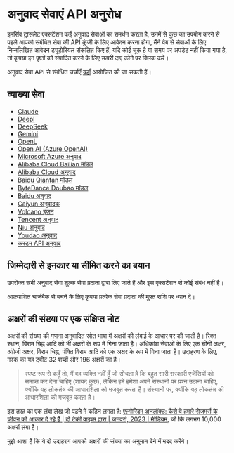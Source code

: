 # अनुवाद सेवाएं API अनुरोध

इमर्सिव ट्रांसलेट एक्सटेंशन कई अनुवाद सेवाओं का समर्थन करता है, उनमें से कुछ का उपयोग करने से पहले आपको संबंधित सेवा की API कुंजी के लिए आवेदन करना होगा, मैंने वेब से सेवाओं के लिए निम्नलिखित आवेदन ट्यूटोरियल संकलित किए हैं, यदि कोई चूक है या समय पर अपडेट नहीं किया गया है, तो कृपया इन पृष्ठों को संपादित करने के लिए ऊपरी दाएं कोने पर क्लिक करें।

अनुवाद सेवा API से संबंधित चर्चाएँ [यहाँ](https://github.com/immersive-translate/immersive-translate/issues/137) आयोजित की जा सकती हैं।

## व्याख्या सेवा

- [Claude](./services/claude.md)
- [Deepl](./services/deepL.md)
- [DeepSeek](./services/deepseek.md)
- [Gemini](./services/gemini.md)
- [OpenL](./services/openL.md)
- [Open AI (Azure OpenAI)](./services/openai.md)
- [Microsoft Azure अनुवाद](./services/azure.md)
- [Alibaba Cloud Bailian मॉडल](./services/aliyun-bailian.md)
- [Alibaba Cloud अनुवाद](./services/aliyun.md)
- [Baidu Qianfan मॉडल](./services/baidu-qianfan.md)
- [ByteDance Doubao मॉडल](./services/doubao.md)
- [Baidu अनुवाद](./services/baidu.md)
- [Caiyun अनुवादक](./services/caiyun.md)
- [Volcano इंजन](./services/volcano.md)
- [Tencent अनुवाद](./services/tencent.md)
- [Niu अनुवाद](./services/niu.md)
- [Youdao अनुवाद](./services/youdao.md)
- [कस्टम API अनुवाद](./services/custom.md)

## जिम्मेदारी से इनकार या सीमित करने का बयान

उपरोक्त सभी अनुवाद सेवा शुल्क सेवा प्रदाता द्वारा लिए जाते हैं और इस एक्सटेंशन से कोई संबंध नहीं है।

अप्रत्याशित चार्जबैक से बचने के लिए कृपया प्रत्येक सेवा प्रदाता की मुफ्त राशि पर ध्यान दें।

## अक्षरों की संख्या पर एक संक्षिप्त नोट

अक्षरों की संख्या की गणना अनुवादित स्रोत भाषा में अक्षरों की लंबाई के आधार पर की जाती है। रिक्त स्थान, विराम चिह्न आदि को भी अक्षरों के रूप में गिना जाता है। अधिकांश सेवाओं के लिए एक चीनी अक्षर, अंग्रेजी अक्षर, विराम चिह्न, पंक्ति विराम आदि को एक अक्षर के रूप में गिना जाता है। उदाहरण के लिए, मस्क का यह ट्वीट 32 शब्दों और 196 अक्षरों का है।

> स्पष्ट रूप से कहूँ तो, मैं वह व्यक्ति नहीं हूँ जो सोचता है कि बहुत सारी सरकारी एजेंसियों को समाप्त कर देना चाहिए (शायद कुछ), लेकिन हमें हमेशा अपने संस्थानों पर प्रश्न उठाना चाहिए, क्योंकि यह लोकतंत्र की आधारशिला को मजबूत करता है। संस्थानों पर, क्योंकि यह लोकतंत्र की आधारशिला को मजबूत करता है।

इस तरह का एक लंबा लेख जो पढ़ने में कठिन लगता है: [एल्गोरिदम अनलॉक्ड: कैसे वे हमारे रोजमर्रा के जीवन को आकार दे रहे हैं | दो टेकी वाइब्स द्वारा | जनवरी, 2023 | मीडियम](https://twotechievibes.medium.com/algorithms-unlocked-how-they're-shaping-our-everyday-lives-6261fa1dbad), जो कि लगभग 10,000 अक्षरों लंबा है।

मुझे आशा है कि ये दो उदाहरण आपको अक्षरों की संख्या का अनुमान देने में मदद करेंगे।
